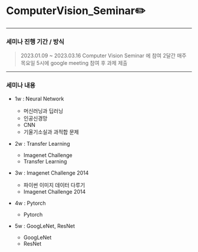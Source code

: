 # ComputerVision_Seminar✏️
--------------------------
### 세미나 진행 기간 / 방식
> 2023.01.09 ~ 2023.03.16
> Computer Vision Seminar 에 참여
> 2달간 매주 목요일 5시에 google meeting 참여 후 과제 제출

--------------------------
### 세미나 내용
+ 1w : Neural Network
  + 머신러닝과 딥러닝
  + 인공신경망
  + CNN
  + 기울기소실과 과적합 문제
  
+ 2w : Transfer Learning
  + Imagenet Challenge
  + Transfer Learning

+ 3w : Imagenet Challenge 2014
  + 파이썬 이미지 데이터 다루기
  + Imagenet Challenge 2014
  
+ 4w : Pytorch
  + Pytorch

+ 5w : GoogLeNet, ResNet
  + GoogLeNet
  + ResNet
